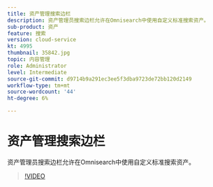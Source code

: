 ```yaml
---
title: 资产管理搜索边栏
description: 资产管理员搜索边栏允许在Omnisearch中使用自定义标准搜索资产。
sub-product: 资产
feature: 搜索
version: cloud-service
kt: 4995
thumbnail: 35842.jpg
topic: 内容管理
role: Administrator
level: Intermediate
source-git-commit: d9714b9a291ec3ee5f3dba9723de72bb120d2149
workflow-type: tm+mt
source-wordcount: '44'
ht-degree: 6%

---
```



# 资产管理搜索边栏

资产管理员搜索边栏允许在Omnisearch中使用自定义标准搜索资产。

>[!VIDEO](https://video.tv.adobe.com/v/35842/?quality=12&learn=on&hidetitle=true)
